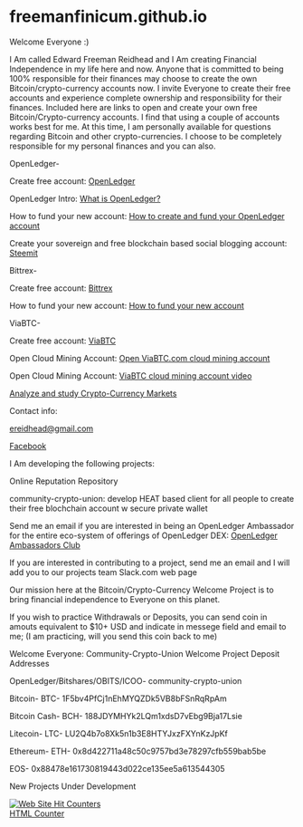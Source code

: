 # freemanfinicum.github.io


Welcome Everyone :)

I Am called Edward Freeman Reidhead and I Am creating Financial Independence in my life here and now.  Anyone that is committed to being 100% responsible for their finances may choose to create the own Bitcoin/crypto-currency accounts now.  I invite Everyone to create their free accounts and experience complete ownership and responsibility for their finances.  Included here are links to open and create your own free Bitcoin/Crypto-currency accounts.  I find that using a couple of accounts works best for me.  At this time, I am personally available for questions regarding Bitcoin and other crypto-currencies.  I choose to be completely responsible for my personal finances and you can also.


OpenLedger-


Create free account:   <a href="https://bitshares.openledger.info?r=community-crypto-union" target="_blank">OpenLedger</a>                                                         


OpenLedger Intro:   <a href="https://www.youtube.com/watch?v=JG_XiOdbum8" target="_blank">What is OpenLedger?</a>


How to fund your new account:   <a href="https://www.youtube.com/watch?v=B050uCS7NbI" target="_blank">How to create and fund your OpenLedger account</a>

Create your sovereign and free blockchain based social blogging account:    <a href="https://steemit.com/" target="_blank">Steemit</a>


Bittrex-


Create free account:   <a href="https://bittrex.com/Account/Register" target="_blank">Bittrex</a>


How to fund your new account:   <a href="https://www.youtube.com/watch?v=ITUX4W6Ig2w" target="_blank">How to fund your new account</a>


ViaBTC-


Create free account:   <a href="https://www.viabtc.com/account/signup" target="_blank">ViaBTC</a>


Open Cloud Mining Account:   <a href="https://pool.viabtc.com/?r=34262" target="_blank">Open ViaBTC.com cloud mining account</a>


Open Cloud Mining Account:   <a href="https://www.youtube.com/watch?v=3Ld5L4VIpRA" target="_blank">ViaBTC cloud mining account video</a>


<a href="https://coinmarketcap.com/all/views/all/" target="_blank">Analyze and study Crypto-Currency Markets</a>


Contact info:


<a href="ereidhead@gmail.com" target="_blank">ereidhead@gmail.com</a>


<a href="www.facebook.com/edward.reidhead.1" target="_blank">Facebook</a>

I Am developing the following projects:

Online Reputation Repository

community-crypto-union:   develop HEAT based client for all people to create their free blochchain account w secure private wallet

Send me an email if you are interested in being an OpenLedger Ambassador for the entire eco-system of offerings of OpenLedger DEX:   <a href="https://steemit.com/blockchain/@bloggersclub/openledger-aps-is-hiring-country-ambassadors" target="_blank">OpenLedger Ambassadors Club</a>

If you are interested in contributing to a project, send me an email and I will add you to our projects team Slack.com web page

Our mission here at the Bitcoin/Crypto-Currency Welcome Project is to bring financial independence to Everyone on this planet.  

If you wish to practice Withdrawals or Deposits, you can send coin in amouts equivalent to $10+ USD and indicate in messege field and email to me;    (I am practicing, will you send this coin back to me)

Welcome Everyone:   Community-Crypto-Union Welcome Project Deposit Addresses

OpenLedger/Bitshares/OBITS/ICOO-   community-crypto-union

Bitcoin- BTC-   1F5bv4PfCj1nEhMYQZDk5VB8bFSnRqRpAm

Bitcoin Cash- BCH-   188JDYMHYk2LQm1xdsD7vEbg9Bja17Lsie

Litecoin- LTC-   LU2Q4b7o8Xk5n1b3E8HTYJxzFXYnKzJpKf

Ethereum- ETH-   0x8d422711a48c50c9757bd3e78297cfb559bab5be

EOS-   0x88478e161730819443d022ce135ee5a613544305


New Projects Under Development


<a href="http://www.easycounter.com/">
<img src="//www.easycounter.com/counter.php?reidhead"
border="0" alt="Web Site Hit Counters"></a>
<br><a href="http://www.easycounter.com/">HTML Counter</a>


